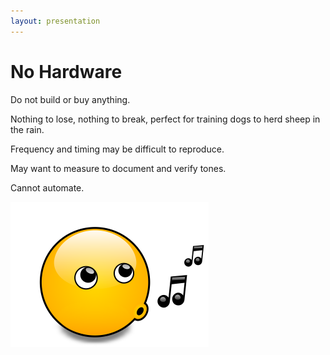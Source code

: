 ```yaml
---
layout: presentation
---
```


# [](#header-1) No Hardware

Do not build or buy anything.

Nothing to lose, nothing to break, perfect for training dogs to herd sheep in
the rain.

Frequency and timing may be difficult to reproduce.

May want to measure to document and verify tones.

Cannot automate.

[![](assets/img/whistling.png)](mechanical)
